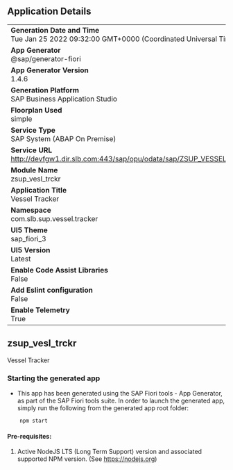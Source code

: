 ## Application Details
|               |
| ------------- |
|**Generation Date and Time**<br>Tue Jan 25 2022 09:32:00 GMT+0000 (Coordinated Universal Time)|
|**App Generator**<br>@sap/generator-fiori|
|**App Generator Version**<br>1.4.6|
|**Generation Platform**<br>SAP Business Application Studio|
|**Floorplan Used**<br>simple|
|**Service Type**<br>SAP System (ABAP On Premise)|
|**Service URL**<br>http://devfgw1.dir.slb.com:443/sap/opu/odata/sap/ZSUP_VESSEL_TRACKER_DASHBRD_SRV
|**Module Name**<br>zsup_vesl_trckr|
|**Application Title**<br>Vessel Tracker|
|**Namespace**<br>com.slb.sup.vessel.tracker|
|**UI5 Theme**<br>sap_fiori_3|
|**UI5 Version**<br>Latest|
|**Enable Code Assist Libraries**<br>False|
|**Add Eslint configuration**<br>False|
|**Enable Telemetry**<br>True|

## zsup_vesl_trckr

Vessel Tracker

### Starting the generated app

-   This app has been generated using the SAP Fiori tools - App Generator, as part of the SAP Fiori tools suite.  In order to launch the generated app, simply run the following from the generated app root folder:

```
    npm start
```

#### Pre-requisites:

1. Active NodeJS LTS (Long Term Support) version and associated supported NPM version.  (See https://nodejs.org)


